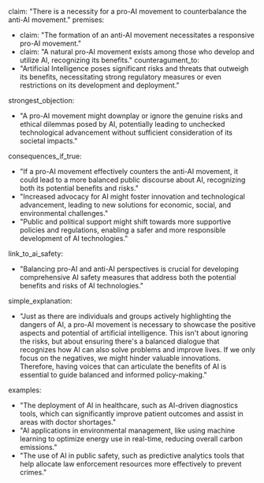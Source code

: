 claim: "There is a necessity for a pro-AI movement to counterbalance the anti-AI movement."
premises:
  - claim: "The formation of an anti-AI movement necessitates a responsive pro-AI movement."
  - claim: "A natural pro-AI movement exists among those who develop and utilize AI, recognizing its benefits."
counteragument_to:
  - "Artificial Intelligence poses significant risks and threats that outweigh its benefits, necessitating strong regulatory measures or even restrictions on its development and deployment."

strongest_objection:
  - "A pro-AI movement might downplay or ignore the genuine risks and ethical dilemmas posed by AI, potentially leading to unchecked technological advancement without sufficient consideration of its societal impacts."

consequences_if_true:
  - "If a pro-AI movement effectively counters the anti-AI movement, it could lead to a more balanced public discourse about AI, recognizing both its potential benefits and risks."
  - "Increased advocacy for AI might foster innovation and technological advancement, leading to new solutions for economic, social, and environmental challenges."
  - "Public and political support might shift towards more supportive policies and regulations, enabling a safer and more responsible development of AI technologies."

link_to_ai_safety:
  - "Balancing pro-AI and anti-AI perspectives is crucial for developing comprehensive AI safety measures that address both the potential benefits and risks of AI technologies."

simple_explanation:
  - "Just as there are individuals and groups actively highlighting the dangers of AI, a pro-AI movement is necessary to showcase the positive aspects and potential of artificial intelligence. This isn't about ignoring the risks, but about ensuring there's a balanced dialogue that recognizes how AI can also solve problems and improve lives. If we only focus on the negatives, we might hinder valuable innovations. Therefore, having voices that can articulate the benefits of AI is essential to guide balanced and informed policy-making."

examples:
  - "The deployment of AI in healthcare, such as AI-driven diagnostics tools, which can significantly improve patient outcomes and assist in areas with doctor shortages."
  - "AI applications in environmental management, like using machine learning to optimize energy use in real-time, reducing overall carbon emissions."
  - "The use of AI in public safety, such as predictive analytics tools that help allocate law enforcement resources more effectively to prevent crimes."